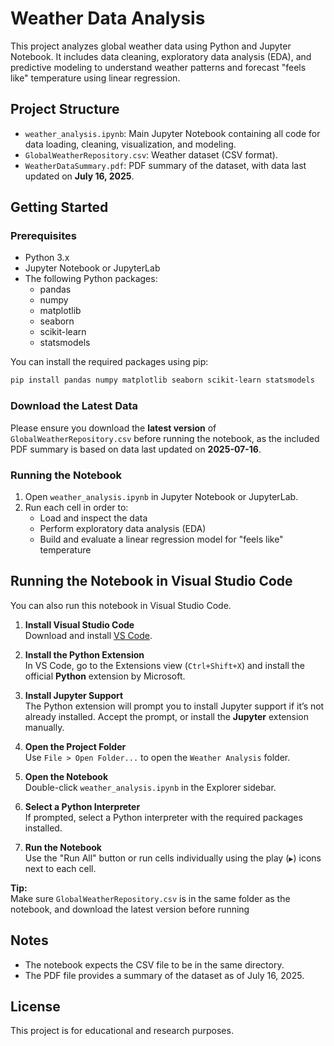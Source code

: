 # Weather Data Analysis

This project analyzes global weather data using Python and Jupyter Notebook. It includes data cleaning, exploratory data analysis (EDA), and predictive modeling to understand weather patterns and forecast "feels like" temperature using linear regression.

## Project Structure

- `weather_analysis.ipynb`: Main Jupyter Notebook containing all code for data loading, cleaning, visualization, and modeling.
- `GlobalWeatherRepository.csv`: Weather dataset (CSV format).
- `WeatherDataSummary.pdf`: PDF summary of the dataset, with data last updated on **July 16, 2025**.

## Getting Started

### Prerequisites

- Python 3.x
- Jupyter Notebook or JupyterLab
- The following Python packages:
  - pandas
  - numpy
  - matplotlib
  - seaborn
  - scikit-learn
  - statsmodels

You can install the required packages using pip:

```sh
pip install pandas numpy matplotlib seaborn scikit-learn statsmodels
```

### Download the Latest Data

Please ensure you download the **latest version** of `GlobalWeatherRepository.csv` before running the notebook, as the included PDF summary is based on data last updated on **2025-07-16**.

### Running the Notebook

1. Open `weather_analysis.ipynb` in Jupyter Notebook or JupyterLab.
2. Run each cell in order to:
   - Load and inspect the data
   - Perform exploratory data analysis (EDA)
   - Build and evaluate a linear regression model for "feels like" temperature

## Running the Notebook in Visual Studio Code

You can also run this notebook in Visual Studio Code.

1. **Install Visual Studio Code**  
   Download and install [VS Code](https://code.visualstudio.com/).

2. **Install the Python Extension**  
   In VS Code, go to the Extensions view (`Ctrl+Shift+X`) and install the official **Python** extension by Microsoft.

3. **Install Jupyter Support**  
   The Python extension will prompt you to install Jupyter support if it’s not already installed. Accept the prompt, or install the **Jupyter** extension manually.

4. **Open the Project Folder**  
   Use `File > Open Folder...` to open the `Weather Analysis` folder.

5. **Open the Notebook**  
   Double-click `weather_analysis.ipynb` in the Explorer sidebar.

6. **Select a Python Interpreter**  
   If prompted, select a Python interpreter with the required packages installed.

7. **Run the Notebook**  
   Use the "Run All" button or run cells individually using the play (`▶`) icons next to each cell.

**Tip:**  
Make sure `GlobalWeatherRepository.csv` is in the same folder as the notebook, and download the latest version before running

## Notes

- The notebook expects the CSV file to be in the same directory.
- The PDF file provides a summary of the dataset as of July 16, 2025.

## License

This project is for educational and research purposes.
